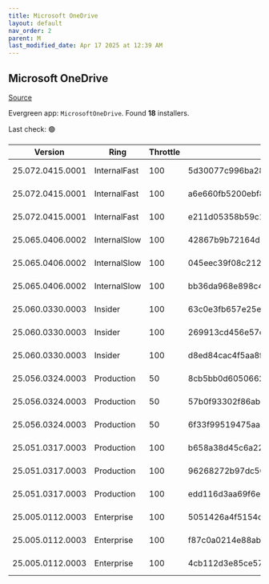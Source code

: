 ```yaml
---
title: Microsoft OneDrive
layout: default
nav_order: 2
parent: M
last_modified_date: Apr 17 2025 at 12:39 AM
---
```


## Microsoft OneDrive

[Source](https://onedrive.live.com/)

Evergreen app: `MicrosoftOneDrive`. Found **18** installers.

Last check: 🟢

| Version          | Ring         | Throttle | Sha256                                                           | Architecture | Type | URI                                                                                                                                                                  |
| ---------------- | ------------ | -------- | ---------------------------------------------------------------- | ------------ | ---- | -------------------------------------------------------------------------------------------------------------------------------------------------------------------- |
| 25.072.0415.0001 | InternalFast | 100      | 5d30077c996ba28f4b97caf5af08704c0abc62edf35df45bf4d9c75a5a81056f | ARM64        | exe  | [https://oneclient.sfx.ms/Win/Installers/25.072.0415.0001/arm64/OneDriveSetup.exe](https://oneclient.sfx.ms/Win/Installers/25.072.0415.0001/arm64/OneDriveSetup.exe) |
| 25.072.0415.0001 | InternalFast | 100      | a6e660fb5200ebf80e1b0cfccebc1091ee3a70495d5e75b24617aa18db619263 | x64          | exe  | [https://oneclient.sfx.ms/Win/Installers/25.072.0415.0001/amd64/OneDriveSetup.exe](https://oneclient.sfx.ms/Win/Installers/25.072.0415.0001/amd64/OneDriveSetup.exe) |
| 25.072.0415.0001 | InternalFast | 100      | e211d05358b59c147c6f2959d599c050f3b54355ffd49cc063d55c786f4ba6c6 | x86          | exe  | [https://oneclient.sfx.ms/Win/Installers/25.072.0415.0001/OneDriveSetup.exe](https://oneclient.sfx.ms/Win/Installers/25.072.0415.0001/OneDriveSetup.exe)             |
| 25.065.0406.0002 | InternalSlow | 100      | 42867b9b72164d18bf8083ff19506d407dac8ce5075f0ed5776cbebbdb62faa6 | ARM64        | exe  | [https://oneclient.sfx.ms/Win/Installers/25.065.0406.0002/arm64/OneDriveSetup.exe](https://oneclient.sfx.ms/Win/Installers/25.065.0406.0002/arm64/OneDriveSetup.exe) |
| 25.065.0406.0002 | InternalSlow | 100      | 045eec39f08c212d3730aac9b5482028e93913fc9500a088872fb26ee35418ca | x64          | exe  | [https://oneclient.sfx.ms/Win/Installers/25.065.0406.0002/amd64/OneDriveSetup.exe](https://oneclient.sfx.ms/Win/Installers/25.065.0406.0002/amd64/OneDriveSetup.exe) |
| 25.065.0406.0002 | InternalSlow | 100      | bb36da968e898c498b4df9cf9cac09d241ac2e9821233c4220e3ae217fc2022c | x86          | exe  | [https://oneclient.sfx.ms/Win/Installers/25.065.0406.0002/OneDriveSetup.exe](https://oneclient.sfx.ms/Win/Installers/25.065.0406.0002/OneDriveSetup.exe)             |
| 25.060.0330.0003 | Insider      | 100      | 63c0e3fb657e25eefcf951f9ef659a866e91f745159c94ffa172129afc0b7b11 | ARM64        | exe  | [https://oneclient.sfx.ms/Win/Installers/25.060.0330.0003/arm64/OneDriveSetup.exe](https://oneclient.sfx.ms/Win/Installers/25.060.0330.0003/arm64/OneDriveSetup.exe) |
| 25.060.0330.0003 | Insider      | 100      | 269913cd456e57efd778c51bf0fa4cec0081e69ed93013123ca1e365ccf8bf97 | x64          | exe  | [https://oneclient.sfx.ms/Win/Installers/25.060.0330.0003/amd64/OneDriveSetup.exe](https://oneclient.sfx.ms/Win/Installers/25.060.0330.0003/amd64/OneDriveSetup.exe) |
| 25.060.0330.0003 | Insider      | 100      | d8ed84cac4f5aa8f97168f6b68b482ae2984bf708063b630771dfea2958b31cc | x86          | exe  | [https://oneclient.sfx.ms/Win/Installers/25.060.0330.0003/OneDriveSetup.exe](https://oneclient.sfx.ms/Win/Installers/25.060.0330.0003/OneDriveSetup.exe)             |
| 25.056.0324.0003 | Production   | 50       | 8cb5bb0d6050662f0c1a469bab1809d00b68f6e31006a688d6f59c52adeefcf2 | ARM64        | exe  | [https://oneclient.sfx.ms/Win/Installers/25.056.0324.0003/arm64/OneDriveSetup.exe](https://oneclient.sfx.ms/Win/Installers/25.056.0324.0003/arm64/OneDriveSetup.exe) |
| 25.056.0324.0003 | Production   | 50       | 57b0f93302f86abe533e26df3b402eb5bb0cf51bb1fb4eeff7e1da4b78f13af1 | x64          | exe  | [https://oneclient.sfx.ms/Win/Installers/25.056.0324.0003/amd64/OneDriveSetup.exe](https://oneclient.sfx.ms/Win/Installers/25.056.0324.0003/amd64/OneDriveSetup.exe) |
| 25.056.0324.0003 | Production   | 50       | 6f33f99519475aa6cabebd306f336afea4ad15dfc19f226fd550a146ea1ca53e | x86          | exe  | [https://oneclient.sfx.ms/Win/Installers/25.056.0324.0003/OneDriveSetup.exe](https://oneclient.sfx.ms/Win/Installers/25.056.0324.0003/OneDriveSetup.exe)             |
| 25.051.0317.0003 | Production   | 100      | b658a38d45c6a22485c92f31ca4c7676269c516f5cc1916b0bede3cfacb4e39e | ARM64        | exe  | [https://oneclient.sfx.ms/Win/Installers/25.051.0317.0003/arm64/OneDriveSetup.exe](https://oneclient.sfx.ms/Win/Installers/25.051.0317.0003/arm64/OneDriveSetup.exe) |
| 25.051.0317.0003 | Production   | 100      | 96268272b97dc508afc5ca043005d394d4dda4033ebfd2fd77f1731f40629657 | x64          | exe  | [https://oneclient.sfx.ms/Win/Installers/25.051.0317.0003/amd64/OneDriveSetup.exe](https://oneclient.sfx.ms/Win/Installers/25.051.0317.0003/amd64/OneDriveSetup.exe) |
| 25.051.0317.0003 | Production   | 100      | edd116d3aa69f6eb2c9aa257804a15f46419e2783bc0c0f36204437d8e84bc63 | x86          | exe  | [https://oneclient.sfx.ms/Win/Installers/25.051.0317.0003/OneDriveSetup.exe](https://oneclient.sfx.ms/Win/Installers/25.051.0317.0003/OneDriveSetup.exe)             |
| 25.005.0112.0003 | Enterprise   | 100      | 5051426a4f5154c6b0b5dd02fcc5144807b3dc3f1ffb3ca4538a9c993db3063c | ARM64        | exe  | [https://oneclient.sfx.ms/Win/Installers/25.005.0112.0003/arm64/OneDriveSetup.exe](https://oneclient.sfx.ms/Win/Installers/25.005.0112.0003/arm64/OneDriveSetup.exe) |
| 25.005.0112.0003 | Enterprise   | 100      | f87c0a0214e88ab1bdcee61e7ad446990426b14de5ee6a4144fd3cc9c19f045e | x64          | exe  | [https://oneclient.sfx.ms/Win/Installers/25.005.0112.0003/amd64/OneDriveSetup.exe](https://oneclient.sfx.ms/Win/Installers/25.005.0112.0003/amd64/OneDriveSetup.exe) |
| 25.005.0112.0003 | Enterprise   | 100      | 4cb112d3e85ce57bf99ecde5dade8fd13f0e22ca8d36c11d09b3b7a50ad52bf8 | x86          | exe  | [https://oneclient.sfx.ms/Win/Installers/25.005.0112.0003/OneDriveSetup.exe](https://oneclient.sfx.ms/Win/Installers/25.005.0112.0003/OneDriveSetup.exe)             |
